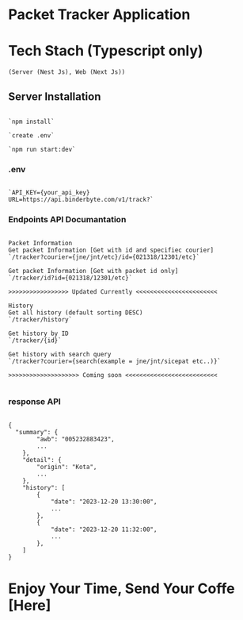 # Packet Tracker Application 
# Tech Stach (Typescript only) 
`(Server (Nest Js), Web (Next Js))`

## Server Installation
```

`npm install`

`create .env`

`npm run start:dev`

```


### .env
```

`API_KEY={your_api_key}
URL=https://api.binderbyte.com/v1/track?`

```



### Endpoints API Documantation
``` 

Packet Information
Get packet Information [Get with id and specifiec courier]
`/tracker?courier={jne/jnt/etc}/id={021318/12301/etc}`

Get packet Information [Get with packet id only]
`/tracker/id?id={021318/12301/etc}`

>>>>>>>>>>>>>>>>> Updated Currently <<<<<<<<<<<<<<<<<<<<<<<

History
Get all history (default sorting DESC)
`/tracker/history`

Get history by ID
`/tracker/{id}`

Get history with search query
`/tracker?courier={search(example = jne/jnt/sicepat etc..)}`

>>>>>>>>>>>>>>>>>>>> Coming soon <<<<<<<<<<<<<<<<<<<<<<<<<<


```


### response API
```

{
  "summary": { 
        "awb": "005232883423",
        ...
    },
    "detail": {
        "origin": "Kota",
        ...
    },
    "history": [
        {
            "date": "2023-12-20 13:30:00",
            ...
        },
        {
            "date": "2023-12-20 11:32:00",
            ...
        },
    ]
}

```

# Enjoy Your Time, Send Your Coffe [Here]
